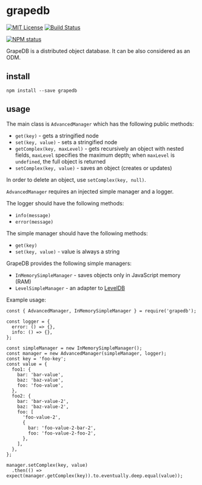 # grapedb

[![MIT License](https://img.shields.io/badge/license-mit-green.svg?style=flat-square)](https://opensource.org/licenses/MIT)
[![Build Status](https://travis-ci.org/oprogramador/grapedb.svg?branch=master)](https://travis-ci.org/oprogramador/grapedb
)

[![NPM status](https://nodei.co/npm/grapedb.png?downloads=true&stars=true)](https://npmjs.org/package/grapedb
)

GrapeDB is a distributed object database. It can be also considered as an ODM.

## install
`npm install --save grapedb`

## usage
The main class is `AdvancedManager` which has the following public methods:
- `get(key)` - gets a stringified node
- `set(key, value)` - sets a stringified node
- `getComplex(key, maxLevel)` - gets recursively an object with nested fields, `maxLevel` specifies the maximum depth; when `maxLevel` is `undefined`, the full object is returned
- `setComplex(key, value)` - saves an object (creates or updates)

In order to delete an object, use `setComplex(key, null)`.

`AdvancedManager` requires an injected simple manager and a logger.

The logger should have the following methods:
- `info(message)`
- `error(message)`

The simple manager should have the following methods:
- `get(key)`
- `set(key, value)` - value is always a string

GrapeDB provides the following simple managers:
- `InMemorySimpleManager` - saves objects only in JavaScript memory (RAM)
- `LevelSimpleManager` - an adapter to [LevelDB](https://github.com/google/leveldb)

Example usage:
```
const { AdvancedManager, InMemorySimpleManager } = require('grapedb');

const logger = {
  error: () => {},
  info: () => {},
};

const simpleManager = new InMemorySimpleManager();
const manager = new AdvancedManager(simpleManager, logger);
const key = 'foo-key';
const value = {
  foo1: {
    bar: 'bar-value',
    baz: 'baz-value',
    foo: 'foo-value',
  },
  foo2: {
    bar: 'bar-value-2',
    baz: 'baz-value-2',
    foo: [
      'foo-value-2',
      {
        bar: 'foo-value-2-bar-2',
        foo: 'foo-value-2-foo-2',
      },
    ],
  },
};

manager.setComplex(key, value)
  .then(() => expect(manager.getComplex(key)).to.eventually.deep.equal(value));
```
